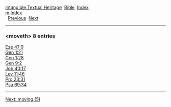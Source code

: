 [Intangible Textual Heritage](../../index)  [Bible](../index) 
[Index](index)   
[m Index](_m_)  
  [Previous](c07602)  [Next](c07604) 

------------------------------------------------------------------------

### &lt;moveth&gt; 8 entries

[Eze 47:9](../kjv/eze047.htm#009)  
[Gen 1:21](../kjv/gen001.htm#021)  
[Gen 1:28](../kjv/gen001.htm#028)  
[Gen 9:2](../kjv/gen009.htm#002)  
[Job 40:17](../kjv/job040.htm#017)  
[Lev 11:46](../kjv/lev011.htm#046)  
[Pro 23:31](../kjv/pro023.htm#031)  
[Psa 69:34](../kjv/psa069.htm#034)  

------------------------------------------------------------------------

[Next: moving (5)](c07604)
